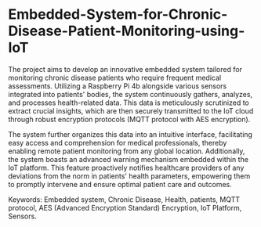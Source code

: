 # Embedded-System-for-Chronic-Disease-Patient-Monitoring-using-IoT

<!--
This project aims to develop an embedded system that monitors chronic disease patients who need frequent medical check-ups.

This embedded system uses a Raspberry Pi 4b to gather data from several sensors installed in patients' bodies, and their data is constantly saved, analyzed and processed to extract vital details about their health and transfer it safely using MQTT protocol with the help of security encryption (AES Algorithm) to the IoT cloud where it is organized into an interface making it easier to use and understand, which allows users like doctors to easily access patients’ data and observing their health state from any place in the world. 

To enhance the functionality of the system, a warning system (Email/SMS) has been integrated into the IoT platform, which warns the doctor when the patient enters an abnormal state.

The budget and the outcome of this project are reasonable compared to what the patients pay for their Regular medical check-ups.

Keywords: Embedded system, Chronic Disease, Health, patients, MQTT protocol, Security Encryption, AES (Advanced Encryption Standard) Algorithm, IoT Platform, Sensors.
-->
The project aims to develop an innovative embedded system tailored for monitoring chronic disease patients who require frequent medical assessments. Utilizing a Raspberry Pi 4b alongside various sensors integrated into patients' bodies, the system continuously gathers, analyzes, and processes health-related data. This data is meticulously scrutinized to extract crucial insights, which are then securely transmitted to the IoT cloud through robust encryption protocols (MQTT protocol with AES encryption). 

The system further organizes this data into an intuitive interface, facilitating easy access and comprehension for medical professionals, thereby enabling remote patient monitoring from any global location. Additionally, the system boasts an advanced warning mechanism embedded within the IoT platform. This feature proactively notifies healthcare providers of any deviations from the norm in patients' health parameters, empowering them to promptly intervene and ensure optimal patient care and outcomes.

Keywords: Embedded system, Chronic Disease, Health, patients, MQTT protocol, AES (Advanced Encryption Standard) Encryption, IoT Platform, Sensors.
